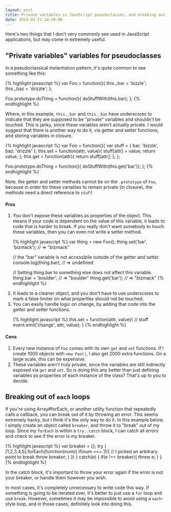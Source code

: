 ```yaml
---
layout: post
title: Private variables in JavaScript pseudoclasses, and breaking out of `each` loops
date: 2014-03-21 14:29:00
---
```


Here's two things that I don't very commonly see used in JavaScript applications, but may come in extremely useful.

## "Private variables" variables for pseudoclasses

In a pseudoclassical instantiation pattern, it's quite common to see something like this:

{% highlight javascript %}
var Foo = function(){
  this._bar = 'bizzle';
  this._baz = 'drizzle';
};

Foo.prototype.doThing = function(){
  doStuffWith(this.bar);
};
{% endhighlight %}

Where, in this example, `this._bar` and `this._baz` have underscores to indicate that they are supposed to be "private" variables and shouldn't be touched. This is janky, since these variables aren't actually private. I would suggest that there is another way to do it, via getter and setter functions, and storing variables in closure.

{% highlight javascript %}
var Foo = function(){
  var stuff = {
    bar: 'bizzle',
    baz: 'drizzle'
  };
  this.set = function(attr, value){
    stuff[attr] = value;
    return value;
  };
  this.get = function(attr){
    return stuff[attr];
  };
};

Foo.prototype.doThing = function(){
  doStuffWith(this.get('bar'));
};
{% endhighlight %}

Note, the getter and setter methods cannot be on the `.prototype` of `Foo`, because in order for these variables to remain private (in closure), the methods need a direct reference to `stuff`. 
#### Pros

<ol>
  <li>
You don't expose these variables as properties of the object. This means if your code is dependent on the value of this variable, it leads to code that is harder to break. If you really don't want somebody to touch these variables, then you can even not write a setter method.

{% highlight javascript %}
var thing = new Foo();
thing.set('bar', 'bizmack');
// => "bizmack"

// the "bar" variable is not accessibile outside of the getter and setter.
console.log(thing.bar);
// => undefined

// Setting thing.bar to something else does not affect this variable.
thing.bar = 'boulder';
// => "boulder"
thing.get('bar');
// => "bizmack"
{% endhighlight %}
  </li>
  <li>
It leads to a cleaner object, and you don't have to use underscores to mark a false limiter on what properties should not be touched.
  </li>
  <li>
You can easily handle logic on change, by adding that code into the getter and setter functions.

{% highlight javascript %}
this.set = function(attr, value){
  // stuff
  event.emit('change', attr, value);
}
{% endhighlight %}
  </li>
</ol>


#### Cons

1. Every new instance of `Foo` comes with its own `get` and `set` functions. If I create 1000 objects with `new Foo()`, I also get 2000 extra functions. On a large scale, this can be expensive.
2. These variables aren't truly private, since the variables are still indirectly exposed via `get` and `set`.
So is doing this any better than just defining variables as properties of each instance of the class? That's up to you to decide.


## Breaking out of `each` loops

If you're using Array#forEach, or another utility function that repeatedly calls a callback, you can break out of it by throwing an error. This seems extremely hacky, but I think it's the only way to do it. In this example below, I simply create an object called `breaker`, and throw it to "break" out of my loop. Since my `forEach` is within a `try..catch` block, I can catch all errors and check to see if the error is my breaker.

{% highlight javascript %}
var breaker = {};
try {
  [1,2,3,4,5].forEach(function(num){
    if(num === 3){    // I picked an arbitrary point to break
      throw breaker;
    }
  })
} catch(e) {
  if(e !== breaker){
    throw e;
  }
}
{% endhighlight %}

In the catch block, it's important to throw your error again if the error is not your breaker, or handle them however you wish.

In most cases, it's completely unnecessary to write code this way. If something is going to be iterated over, it's better to just use a `for` loop and use `break`. However, sometimes it may be impossible to avoid using a `each`-style loop, and in those cases, definitely look into doing this.